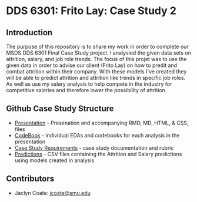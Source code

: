 # DDS 6301: Frito Lay: Case Study 2

## Introduction
The purpose of this repository is to share my work in order to complete our MSDS DDS 6301 Final Case Study project. I analysied the given data sets on attrition, salary, and job role trends. The focus of this projet was to use the given data in order to advise our client (Frito Lay) on how to predit and combat attrition within their company. With these models I've created they will be able to predict attrition and attrition like trends in specific job roles. As well as use my salary analysis to help compete in the industry for competitive salaries and therefore lower the possibility of attrition.

## Github Case Study Structure
* [Presentation] - Presenation and accompanying RMD, MD, HTML, & CSS, files
* [CodeBook] - individual EDAs and codebooks for each analysis in the presentation
* [Case Study Requirements] - case study documentation and rubric
* [Predictions] - CSV files containing the Attrition and Salary predictions using models created in analysis

## Contributors
 - Jaclyn Coate: jcoate@smu.edu 

 [Presentation]: <https://github.com/JaclynCoate/6306_Case_Study_1/tree/master/presentations/finalpresentations>
 [CodeBook]: <https://github.com/JaclynCoate/6306_Case_Study_2/tree/master/Codebook>
 [Case Study Requirements]: <https://github.com/JaclynCoate/6306_Case_Study_2/blob/master/CaseStudy2.docx>
 [Predictions]: <https://github.com/JaclynCoate/6306_Case_Study_2/tree/master/Predictions>
